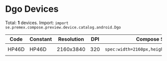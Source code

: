 # Dgo Devices

Total: **1** devices. Import: `import se.premex.compose.preview.device.catalog.android.Dgo`

| Code | Constant | Resolution | DPI | Compose Spec | Preview Usage |
|------|----------|------------|-----|-------------|---------------|
| HP46D | HP46D | 2160x3840 | 320 | `spec:width=2160px,height=3840px,dpi=320` | `@Preview(device = Dgo.HP46D)` |

<!-- Generated automatically. Do not edit manually. -->
